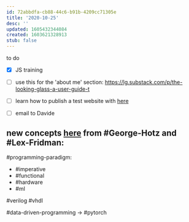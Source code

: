 ```yaml
---
id: 72abbdfa-cb88-44c6-b91b-4209cc71305e
title: '2020-10-25'
desc: ''
updated: 1605432344084
created: 1603621328913
stub: false
---
```


to do

- [x] JS training
- [ ] use this for the 'about me' section: https://lg.substack.com/p/the-looking-glass-a-user-guide-t
- [ ] learn how to publish a test website with  [here](https://www.dendron.so/notes/73d395c9-5041-4d0d-9db7-080d9586136e.html) 
- [ ] email to Davide


## new concepts [here](https://www.youtube.com/watch?v=XlvfHOrF26M) from #George-Hotz and #Lex-Fridman:

 #programming-paradigm: 
 * #imperative
 * #functional
 * #hardware
 * #ml

 #verilog
 #vhdl

 #data-driven-programming -> #pytorch

